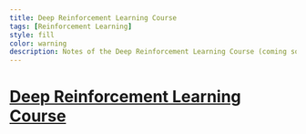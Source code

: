 ```yaml
---
title: Deep Reinforcement Learning Course
tags: [Reinforcement Learning]
style: fill
color: warning
description: Notes of the Deep Reinforcement Learning Course (coming soon)
---
```

# [Deep Reinforcement Learning Course](https://huggingface.co/learn/deep-rl-course/unit0/introduction?fw=pt)
